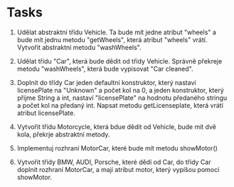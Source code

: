 # Tasks
1. Udělat abstraktní třídu Vehicle. Ta bude mít jedne atribut "wheels" a bude mít jednu metodu "getWheels", která atribut "wheels" vrátí. Vytvořit abstraktní metodu "washWheels".

2. Udělat třídu "Car", která bude dědit od třídy Vehicle. Správně překreje metodu "washWheels", která bude vypisovat "Car cleaned".

3. Doplnit do třídy Car jeden defaultní konstruktor, který nastaví licensePlate na "Unknown" a počet kol na 0, a jeden konstruktor, který přijme String a int, nastaví "licensePlate" na hodnotu předaného stringu a počet kol na předaný int. Napsat metodu getLicenseplate, která vrátí atribut licensePlate.

4. Vytvořit třídu Motorcycle, která bdue dědit od Vehicle, bude mít dvě kola, překrje abstraktní metody.

5. Implementuj rozhraní MotorCar, které bude mít metodu showMotor()

5. Vytvořit třídy BMW, AUDI, Porsche, které dědí od Car, do třídy Car doplnit rozhraní MotorCar, a mají atribut motor, který vypíšou pomocí showMotor.
